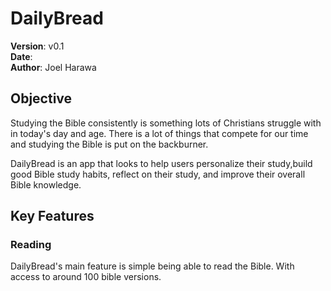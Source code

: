 # DailyBread
**Version**: v0.1 <br/>
**Date**: <br/>
**Author**: Joel Harawa <br/>

## Objective
Studying the Bible consistently is something lots of Christians struggle with
in today's day and age. There is a lot of things that compete for our time and
studying the Bible is put on the backburner.


DailyBread is an app that looks to help users personalize their study,build
good Bible study habits, reflect on their study, and improve their overall
Bible knowledge.

## Key Features
### Reading
DailyBread's main feature is simple being able to read the Bible. With access 
to around 100 bible versions.
